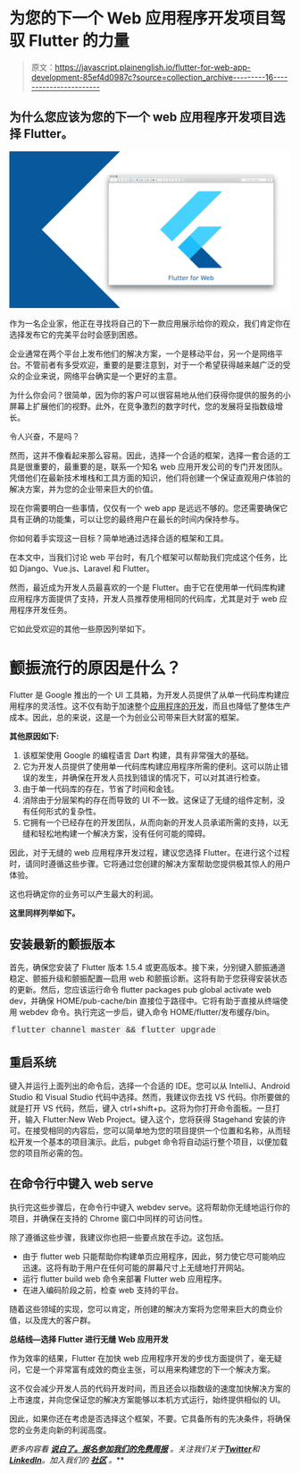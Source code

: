 # 为您的下一个 Web 应用程序开发项目驾驭 Flutter 的力量

> 原文：<https://javascript.plainenglish.io/flutter-for-web-app-development-85ef4d0987c?source=collection_archive---------16----------------------->

## 为什么您应该为您的下一个 web 应用程序开发项目选择 Flutter。

![](img/43f250382a02e03d5f790d7c2ea9ba4a.png)

作为一名企业家，他正在寻找将自己的下一款应用展示给你的观众，我们肯定你在选择发布它的完美平台时会感到困惑。

企业通常在两个平台上发布他们的解决方案，一个是移动平台，另一个是网络平台。不管前者有多受欢迎，重要的是要注意到，对于一个希望获得越来越广泛的受众的企业来说，网络平台确实是一个更好的主意。

为什么你会问？很简单，因为你的客户可以很容易地从他们获得你提供的服务的小屏幕上扩展他们的视野。此外，在竞争激烈的数字时代，您的发展将呈指数级增长。

令人兴奋，不是吗？

然而，这并不像看起来那么容易。因此，选择一个合适的框架，选择一套合适的工具是很重要的，最重要的是，联系一个知名 web 应用开发公司的专门开发团队。凭借他们在最新技术堆栈和工具方面的知识，他们将创建一个保证直观用户体验的解决方案，并为您的企业带来巨大的价值。

现在你需要明白一些事情，仅仅有一个 web app 是远远不够的。您还需要确保它具有正确的功能集，可以让您的最终用户在最长的时间内保持参与。

你如何着手实现这一目标？简单地通过选择合适的框架和工具。

在本文中，当我们讨论 web 平台时，有几个框架可以帮助我们完成这个任务，比如 Django、Vue.js、Laravel 和 Flutter。

然而，最近成为开发人员最喜欢的一个是 Flutter。由于它在使用单一代码库构建应用程序方面提供了支持，开发人员推荐使用相同的代码库，尤其是对于 web 应用程序开发任务。

它如此受欢迎的其他一些原因列举如下。

# 颤振流行的原因是什么？

Flutter 是 Google 推出的一个 UI 工具箱，为开发人员提供了从单一代码库构建应用程序的灵活性。这不仅有助于加速整个[应用程序的开发](https://www.xongolab.com/blog/why-flutter-is-ideal-to-build-app/)，而且也降低了整体生产成本。因此，总的来说，这是一个为创业公司带来巨大财富的框架。

**其他原因如下:**

1.  该框架使用 Google 的编程语言 Dart 构建，具有非常强大的基础。
2.  它为开发人员提供了使用单一代码库构建应用程序所需的便利。这可以防止错误的发生，并确保在开发人员找到错误的情况下，可以对其进行检查。
3.  由于单一代码库的存在，节省了时间和金钱。
4.  消除由于分层架构的存在而导致的 UI 不一致。这保证了无缝的组件定制，没有任何形式的复杂性。
5.  它拥有一个已经存在的开发团队，从而向新的开发人员承诺所需的支持，以无缝和轻松地构建一个解决方案，没有任何可能的障碍。

因此，对于无缝的 web 应用程序开发过程，建议您选择 Flutter。在进行这个过程时，请同时遵循这些步骤。它将通过您创建的解决方案帮助您提供极其惊人的用户体验。

这也将确定你的业务可以产生最大的利润。

**这里同样列举如下。**

## 安装最新的颤振版本

首先，确保您安装了 Flutter 版本 1.5.4 或更高版本。接下来，分别键入颤振通道稳定、颤振升级和颤振配置—启用 web 和颤振诊断。这将有助于您获得安装状态的更新。然后，您应该运行命令 flutter packages pub global activate web dev，并确保 HOME/pub-cache/bin 直接位于路径中。它将有助于直接从终端使用 webdev 命令。执行完这一步后，键入命令 HOME/flutter/发布缓存/bin。

![](img/3d192bd32aacf009f7f00de1ab208e9a.png)

## 重启系统

键入并运行上面列出的命令后，选择一个合适的 IDE。您可以从 IntelliJ、Android Studio 和 Visual Studio 代码中选择。然而，我建议你去找 VS 代码。你所要做的就是打开 VS 代码，然后，键入 ctrl+shift+p。这将为你打开命令面板。一旦打开，输入 Flutter:New Web Project。键入这个，您将获得 Stagehand 安装的许可。在接受相同的内容后，您可以简单地为您的项目提供一个位置和名称，从而轻松开发一个基本的项目演示。此后，pubget 命令将自动运行整个项目，以便加载您的项目所必需的包。

## 在命令行中键入 web serve

执行完这些步骤后，在命令行中键入 webdev serve。这将帮助你无缝地运行你的项目，并确保在支持的 Chrome 窗口中同样的可访问性。

除了遵循这些步骤，我建议你也把一些要点放在手边。这包括。

*   由于 flutter web 只能帮助你构建单页应用程序，因此，努力使它尽可能响应迅速。这将有助于用户在任何可能的屏幕尺寸上无缝地打开网站。
*   运行 flutter build web 命令来部署 Flutter web 应用程序。
*   在进入编码阶段之前，检查 web 支持的平台。

随着这些领域的实现，您可以肯定，所创建的解决方案将为您带来巨大的商业价值，以及庞大的客户群。

**总结线—选择 Flutter 进行无缝 Web 应用开发**

作为效率的结果，Flutter 在加快 web 应用程序开发的步伐方面提供了，毫无疑问，它是一个非常富有成效的商业主张，可以用来构建您的下一个解决方案。

这不仅会减少开发人员的代码开发时间，而且还会以指数级的速度加快解决方案的上市速度，并向您保证您的解决方案能够以本机方式运行，始终提供相似的 UI。

因此，如果你还在考虑是否选择这个框架，不要。它具备所有的先决条件，将确保您的业务走向新的利润高度。

*更多内容看* [***说白了。报名参加我们的***](https://plainenglish.io/)***[***免费周报***](http://newsletter.plainenglish.io/) *。关注我们关于*[***Twitter***](https://twitter.com/inPlainEngHQ)*和*[***LinkedIn***](https://www.linkedin.com/company/inplainenglish/)*。加入我们的* [***社区***](https://discord.gg/GtDtUAvyhW) *。****